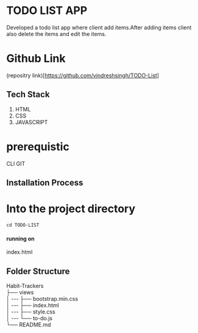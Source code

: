 # TODO LIST APP
Developed a todo list app where client add items.After adding items client also delete the items and edit the items.

# Github Link
(repositry link)[https://github.com/vindreshsingh/TODO-List]

## Tech Stack

1. HTML
2. CSS
3. JAVASCRIPT

# prerequistic
CLI
GIT


## Installation Process

# Into the project directory

`cd TODO-LIST`

#### running on 
 index.html

 ## Folder Structure


Habit-Trackers <br>
├── views <br>
│ --- ├── bootstrap.min.css <br>
│ --- ├── index.html <br>
│ --- ├── style.css <br>
│ --- └── to-do.js <br>
└── README.md <br>
